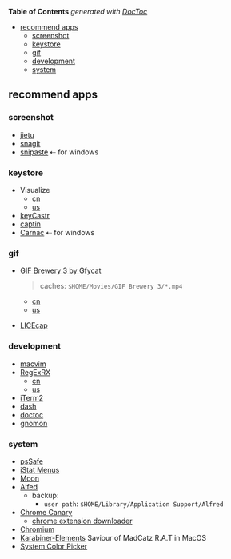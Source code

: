 <!-- START doctoc generated TOC please keep comment here to allow auto update -->
<!-- DON'T EDIT THIS SECTION, INSTEAD RE-RUN doctoc TO UPDATE -->
**Table of Contents**  *generated with [DocToc](https://github.com/thlorenz/doctoc)*

- [recommend apps](#recommend-apps)
  - [screenshot](#screenshot)
  - [keystore](#keystore)
  - [gif](#gif)
  - [development](#development)
  - [system](#system)

<!-- END doctoc generated TOC please keep comment here to allow auto update -->


## recommend apps
### screenshot
- [jietu](https://jietu.qq.com/)
- [snagit](https://www.techsmith.com/screen-capture.html)
- [snipaste](https://www.snipaste.com/)   ⇠ for windows

### keystore
- Visualize
  - [cn](https://apps.apple.com/cn/app/visualize-display-your-keystrokes-and-mouse-clicks/id978980906?l=en&mt=12)
  - [us](https://apps.apple.com/us/app/visualize-display-your-keystrokes-and-mouse-clicks/id978980906?mt=12)
- [keyCastr](https://github.com/keycastr/keycastr)
- [captin]()
- [Carnac](http://carnackeys.com/)      ⇠ for windows


### gif
- [GIF Brewery 3 by Gfycat](https://gfycat.com/gifbrewery)
  > caches: `$HOME/Movies/GIF Brewery 3/*.mp4`

  - [cn](https://apps.apple.com/cn/app/gif-brewery-3-by-gfycat/id1081413713?l=en&mt=12)
  - [us](https://apps.apple.com/us/app/gif-brewery-3-by-gfycat/id1081413713?mt=12)
- [LICEcap](https://www.cockos.com/licecap/)

### development
- [macvim](https://github.com/macvim-dev/macvim)
- [RegExRX](https://www.macupdate.com/app/mac/33164/regexrx)
  - [cn](https://apps.apple.com/cn/app/regexrx/id498370702?l=en&mt=12)
  - [us](https://apps.apple.com/us/app/regexrx/id498370702?mt=12)
- [iTerm2](https://www.iterm2.com/)
- [dash](https://kapeli.com/dash)
- [doctoc](https://github.com/thlorenz/doctoc)
- [gnomon](https://www.npmjs.com/package/gnomon)

### system
- [psSafe](https://pwsafe.org/)
- [iStat Menus](https://bjango.com/mac/istatmenus/)
- [Moon](https://manytricks.com/moom/)
- [Alfed](https://www.alfredapp.com/)
  - backup:
    - `user path`: `$HOME/Library/Application Support/Alfred`
- [Chrome Canary](https://www.google.com/chrome/canary/?platform=mac&standalone=1)
  - [chrome extension downloader](https://chrome-extension-downloader.com/)
- [Chromium](https://www.chromium.org/getting-involved/download-chromium)
- [Karabiner-Elements](https://karabiner-elements.pqrs.org/) Saviour of MadCatz R.A.T in MacOS
- [System Color Picker](https://apps.apple.com/us/app/system-color-picker/id1545870783?mt=12)
